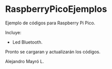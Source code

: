 # RaspberryPicoEjemplos
 Ejemplo de códigos para Raspberry Pi Pico.
 
 Incluye:
 
 - Led Bluetooth.

Pronto se cargaran y actualizarán los códigos.

Alejandro Mayró L.
